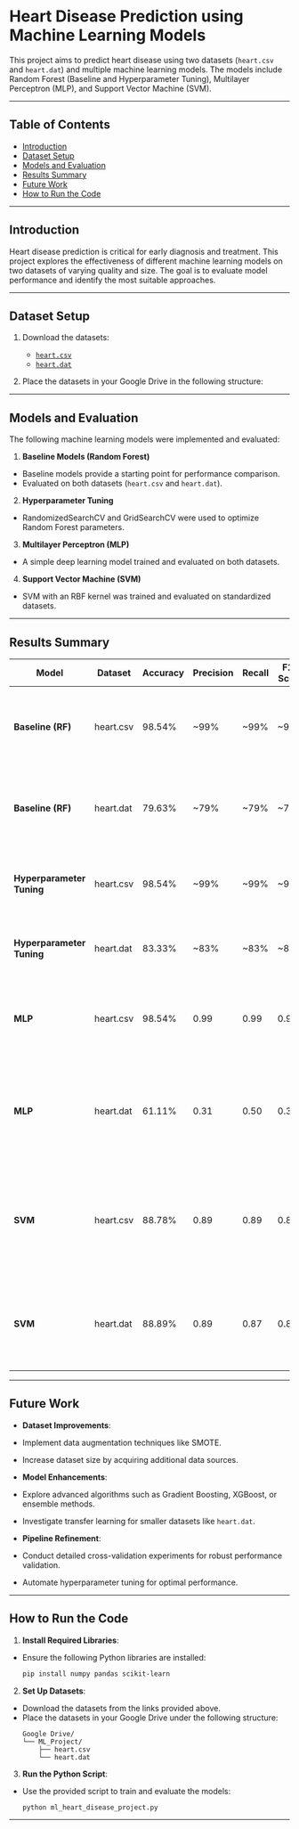 # Heart Disease Prediction using Machine Learning Models

This project aims to predict heart disease using two datasets (`heart.csv` and `heart.dat`) and multiple machine learning models. The models include Random Forest (Baseline and Hyperparameter Tuning), Multilayer Perceptron (MLP), and Support Vector Machine (SVM).

---

## Table of Contents
- [Introduction](#introduction)
- [Dataset Setup](#dataset-setup)
- [Models and Evaluation](#models-and-evaluation)
- [Results Summary](#results-summary)
- [Future Work](#future-work)
- [How to Run the Code](#how-to-run-the-code)

---

## Introduction

Heart disease prediction is critical for early diagnosis and treatment. This project explores the effectiveness of different machine learning models on two datasets of varying quality and size. The goal is to evaluate model performance and identify the most suitable approaches.

---

## Dataset Setup

1. Download the datasets:
   - [`heart.csv`](https://link-to-heart-csv)
   - [`heart.dat`](https://link-to-heart-dat)
   
2. Place the datasets in your Google Drive in the following structure:


---

## Models and Evaluation

The following machine learning models were implemented and evaluated:

1. **Baseline Models (Random Forest)**
- Baseline models provide a starting point for performance comparison.
- Evaluated on both datasets (`heart.csv` and `heart.dat`).

2. **Hyperparameter Tuning**
- RandomizedSearchCV and GridSearchCV were used to optimize Random Forest parameters.

3. **Multilayer Perceptron (MLP)**
- A simple deep learning model trained and evaluated on both datasets.

4. **Support Vector Machine (SVM)**
- SVM with an RBF kernel was trained and evaluated on standardized datasets.

---

## Results Summary

| Model                     | Dataset    | Accuracy | Precision | Recall | F1-Score | Observations |
|---------------------------|------------|----------|-----------|--------|----------|--------------|
| **Baseline (RF)**         | heart.csv  | 98.54%   | ~99%      | ~99%   | ~99%     | Exceptional performance, indicating high data quality and minimal class imbalance. |
| **Baseline (RF)**         | heart.dat  | 79.63%   | ~79%      | ~79%   | ~79%     | Moderate performance, affected by smaller dataset and class imbalance. |
| **Hyperparameter Tuning** | heart.csv  | 98.54%   | ~99%      | ~99%   | ~99%     | No significant improvement due to already high baseline accuracy. |
| **Hyperparameter Tuning** | heart.dat  | 83.33%   | ~83%      | ~83%   | ~83%     | Moderate improvement achieved with parameter optimization. |
| **MLP**                   | heart.csv  | 98.54%   | 0.99      | 0.99   | 0.99     | High accuracy, suitable for well-processed and balanced datasets. |
| **MLP**                   | heart.dat  | 61.11%   | 0.31      | 0.50   | 0.38     | Poor performance on imbalanced and smaller datasets; struggles with minority class recall. |
| **SVM**                   | heart.csv  | 88.78%   | 0.89      | 0.89   | 0.89     | Balanced performance, slightly lower than MLP, showcasing SVM's robustness on standardized data. |
| **SVM**                   | heart.dat  | 88.89%   | 0.89      | 0.87   | 0.88     | Better performance than MLP on imbalanced datasets; still limited in minority class recall. |

---

## Future Work

- **Dataset Improvements**:
- Implement data augmentation techniques like SMOTE.
- Increase dataset size by acquiring additional data sources.

- **Model Enhancements**:
- Explore advanced algorithms such as Gradient Boosting, XGBoost, or ensemble methods.
- Investigate transfer learning for smaller datasets like `heart.dat`.

- **Pipeline Refinement**:
- Conduct detailed cross-validation experiments for robust performance validation.
- Automate hyperparameter tuning for optimal performance.

---

## How to Run the Code

1. **Install Required Libraries**:
- Ensure the following Python libraries are installed:
  ```bash
  pip install numpy pandas scikit-learn
  ```

2. **Set Up Datasets**:
- Download the datasets from the links provided above.
- Place the datasets in your Google Drive under the following structure:
  ```
  Google Drive/
  └── ML_Project/
      ├── heart.csv
      └── heart.dat
  ```

3. **Run the Python Script**:
- Use the provided script to train and evaluate the models:
  ```bash
  python ml_heart_disease_project.py
  ```

---



